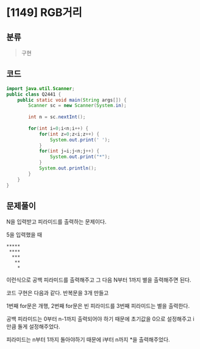 # [1149] RGB거리

## 분류
> 구현

## 코드
```java
import java.util.Scanner;
public class Q2441 {
	public static void main(String args[]) {
		Scanner sc = new Scanner(System.in);
		
		int n = sc.nextInt();
		
		for(int i=0;i<n;i++) {
			for(int z=0;z<i;z++) {
				System.out.print(' ');
			}
			for(int j=i;j<n;j++) {
				System.out.print("*");
			}
			System.out.println();
		}
	}
}

```

## 문제풀이

N을 입력받고 피라미드를 출력하는 문제이다.

5을 입력했을 때

```
*****
 ****
  ***
   **
    *
```

이런식으로 공백 피라미드를 출력해주고 그 다음 N부터 1까지 별을 출력해주면 된다.

코드 구현은 다음과 같다. 반복문을 3개 만들고

1번째 for문은 개행, 2번째 for문은 빈 피라미드를 3번째 피라미드는 별을 출력한다. 

공백 피라미드는 0부터 n-1까지 출력되어야 하기 때문에 초기값을 0으로 설정해주고 i만큼 돌게 설정해주었다.

피라미드는 n부터 1까지 돌아야하기 때문에 i부터 n까지 *을 출력해주었다.